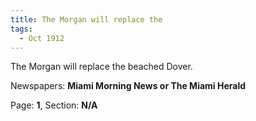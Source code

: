```yaml
---  
title: The Morgan will replace the  
tags:  
  - Oct 1912  
---  
```

  
The Morgan will replace the beached Dover.  
  
Newspapers: **Miami Morning News or The Miami Herald**  
  
Page: **1**, Section: **N/A** 
